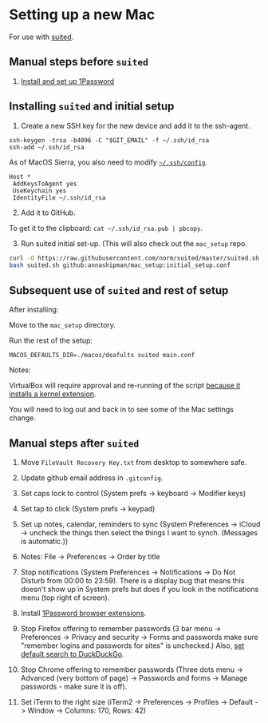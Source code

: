# Setting up a new Mac

For use with [suited](https://github.com/norm/suited).

## Manual steps before `suited`

1. [Install and set up 1Password](/docs/1Password_setup.md)

## Installing `suited` and initial setup

1. Create a new SSH key for the new device and add it to the ssh-agent.

```
ssh-keygen -trsa -b4096 -C "$GIT_EMAIL" -f ~/.ssh/id_rsa
ssh-add ~/.ssh/id_rsa
```

As of MacOS Sierra, you also need to modify [`~/.ssh/config`](https://help.github.com/enterprise/2.12/user/articles/generating-a-new-ssh-key-and-adding-it-to-the-ssh-agent/).

```
Host *
 AddKeysToAgent yes
 UseKeychain yes
 IdentityFile ~/.ssh/id_rsa
```


2. Add it to GitHub.

To get it to the clipboard: `cat ~/.ssh/id_rsa.pub | pbcopy`.

3. Run suited initial set-up. (This will also check out the `mac_setup` repo.

```bash
curl -O https://raw.githubusercontent.com/norm/suited/master/suited.sh
bash suited.sh github:annashipman/mac_setup:initial_setup.conf
```

## Subsequent use of `suited` and rest of setup

After installing:

Move to the `mac_setup` directory.

Run the rest of the setup:

```
MACOS_DEFAULTS_DIR=./macos/deafults suited main.conf
```

Notes:

VirtualBox will require approval and re-running of the script [because it installs a kernel extension](https://developer.apple.com/library/content/technotes/tn2459/_index.html).

You will need to log out and back in to see some of the Mac settings change.

## Manual steps after `suited`

1. Move `FileVault Recovery Key.txt` from desktop to somewhere safe.

2. Update github email address in `.gitconfig`.

3. Set caps lock to control (System prefs -> keyboard -> Modifier keys)

4. Set tap to click (System prefs -> keypad)

5. Set up notes, calendar, reminders to sync (System Preferences -> iCloud -> uncheck the things then select the things I want to synch. (Messages is automatic.))

6. Notes: File -> Preferences -> Order by title

7. Stop notifications (System Preferences -> Notifications -> Do Not Disturb from 00:00 to 23:59). There is a display bug that means this doesn't show up in System prefs but does if you look in the notifications menu (top right of screen).

8. Install [1Password browser extensions](https://agilebits.com/onepassword/extensions).

9. Stop Firefox offering to remember passwords (3 bar menu -> Preferences -> Privacy and security -> Forms and passwords make sure "remember logins and passwords for sites" is unchecked.) Also, [set default search to DuckDuckGo](about:preferences#search).

10. Stop Chrome offering to remember passwords (Three dots menu -> Advanced (very bottom of page) -> Passwords and forms -> Manage passwords - make sure it is off).

11. Set iTerm to the right size (iTerm2 -> Preferences -> Profiles -> Default -> Window -> Columns: 170, Rows: 42)
